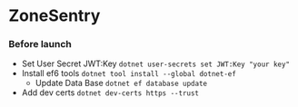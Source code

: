 # ZoneSentry
### Before launch
- Set User Secret JWT:Key `dotnet user-secrets set JWT:Key "your key"`
- Install ef6 tools `dotnet tool install --global dotnet-ef`
  - Update Data Base `dotnet ef database update`
- Add dev certs `dotnet dev-certs https --trust`